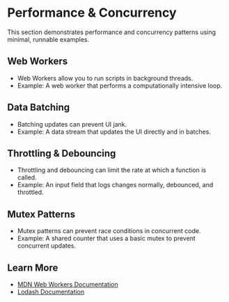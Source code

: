 # Performance & Concurrency

This section demonstrates performance and concurrency patterns using minimal, runnable examples.

## Web Workers
- Web Workers allow you to run scripts in background threads.
- Example: A web worker that performs a computationally intensive loop.

## Data Batching
- Batching updates can prevent UI jank.
- Example: A data stream that updates the UI directly and in batches.

## Throttling & Debouncing
- Throttling and debouncing can limit the rate at which a function is called.
- Example: An input field that logs changes normally, debounced, and throttled.

## Mutex Patterns
- Mutex patterns can prevent race conditions in concurrent code.
- Example: A shared counter that uses a basic mutex to prevent concurrent updates.

## Learn More
- [MDN Web Workers Documentation](https://developer.mozilla.org/en-US/docs/Web/API/Web_Workers_API)
- [Lodash Documentation](https://lodash.com/docs) 